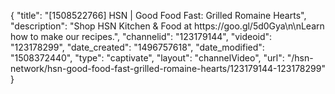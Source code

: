 {
    "title": "[1508522766] HSN | Good Food Fast: Grilled Romaine Hearts",
    "description": "Shop HSN Kitchen & Food at https:\/\/goo.gl\/5d0Gya\n\nLearn how to make our recipes.",
    "channelid": "123179144",
    "videoid": "123178299",
    "date_created": "1496757618",
    "date_modified": "1508372440",
    "type": "captivate",
    "layout": "channelVideo",
    "url": "\/hsn-network\/hsn-good-food-fast-grilled-romaine-hearts\/123179144-123178299"
}